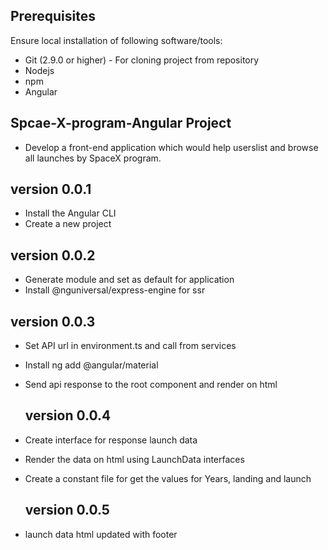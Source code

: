 ## Prerequisites
Ensure local installation of following software/tools:

- Git (2.9.0 or higher) - For cloning project from repository
- Nodejs
- npm
- Angular

## Spcae-X-program-Angular Project
 - Develop a front-end application which would help userslist and browse all launches by SpaceX program.

## version 0.0.1
 - Install the Angular CLI
 - Create a new project

 ## version 0.0.2
 - Generate module and set as default for application
 - Install @nguniversal/express-engine for ssr

  ## version 0.0.3
 - Set API url in environment.ts and call from services
 - Install ng add @angular/material
 - Send api response to the root component and render on html

   ## version 0.0.4
 - Create interface for response launch data
 - Render the data on html using LaunchData interfaces
 - Create a constant file for get the values for Years, landing and launch

    ## version 0.0.5
 - launch data html updated with footer